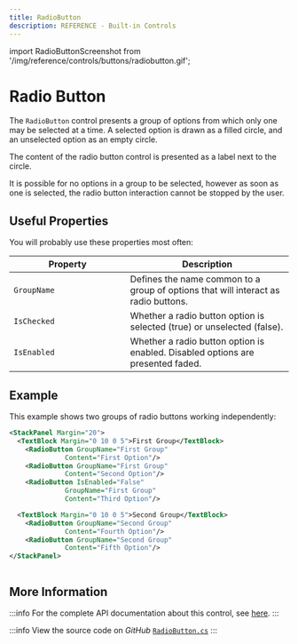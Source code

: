 ```yaml
---
title: RadioButton
description: REFERENCE - Built-in Controls
---
```


import RadioButtonScreenshot from '/img/reference/controls/buttons/radiobutton.gif';

# Radio Button

The `RadioButton` control presents a group of options from which only one may be selected at a time. A selected option is drawn as a filled circle, and an unselected option as an empty circle.

The content of the radio button control is presented as a label next to the circle.

It is possible for no options in a group to be selected, however as soon as one is selected, the radio button interaction cannot be stopped by the user.

## Useful Properties

You will probably use these properties most often:

<table><thead><tr><th width="194">Property</th><th>Description</th></tr></thead><tbody><tr><td><code>GroupName</code></td><td>Defines the name common to a group of options that will interact as radio buttons. </td></tr><tr><td><code>IsChecked</code></td><td>Whether a radio button option is selected (true) or unselected (false). </td></tr><tr><td><code>IsEnabled</code></td><td>Whether a radio button option is enabled. Disabled options are presented faded.</td></tr></tbody></table>

## Example

This example shows two groups of radio buttons working independently:

```xml
<StackPanel Margin="20">
  <TextBlock Margin="0 10 0 5">First Group</TextBlock>
    <RadioButton GroupName="First Group"
              Content="First Option"/>
    <RadioButton GroupName="First Group"
              Content="Second Option"/>
    <RadioButton IsEnabled="False"
              GroupName="First Group"
              Content="Third Option"/>

  <TextBlock Margin="0 10 0 5">Second Group</TextBlock> 
    <RadioButton GroupName="Second Group"
              Content="Fourth Option"/>
    <RadioButton GroupName="Second Group"
              Content="Fifth Option"/>
</StackPanel>
```

<img src={RadioButtonScreenshot} alt="" />

## More Information

:::info
For the complete API documentation about this control, see [here](https://api-docs.avaloniaui.net/docs/T_Avalonia_Controls_RadioButton).
:::

:::info
View the source code on _GitHub_ [`RadioButton.cs`](https://github.com/AvaloniaUI/Avalonia/blob/master/src/Avalonia.Controls/RadioButton.cs)
:::